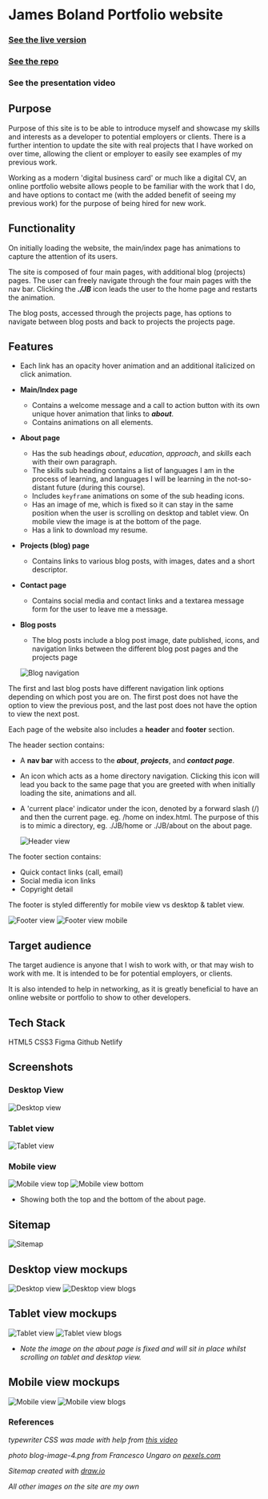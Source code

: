 # James Boland Portfolio website 

### [See the live version](https://dotslashjb.netlify.app)

### [See the repo](https://github.com/JRBoland/portfolio)

### See the presentation video



## Purpose

Purpose of this site is to be able to introduce myself and showcase my skills and interests as a developer to potential employers or clients. There is a further intention to update the site with real projects that I have worked on over time, allowing the client or employer to easily see examples of my previous work. 

Working as a modern 'digital business card' or much like a digital CV, an online portfolio website allows people to be familiar with the work that I do, and have options to contact me (with the added benefit of seeing my previous work) for the purpose of being hired for new work.

## Functionality

On initially loading the website, the main/index page has animations to capture the attention of its users.

The site is composed of four main pages, with additional blog (projects) pages. The user can freely navigate through the four main pages with the nav bar. Clicking the ***./JB*** icon leads the user to the home page and restarts the animation. 

The blog posts, accessed through the projects page, has options to navigate between blog posts and back to projects the projects page.

## Features

- Each link has an opacity hover animation and an additional italicized on click animation.

- **Main/Index page**
    - Contains a welcome message and a call to action button with its own unique hover animation that links to ***about***.
    - Contains animations on all elements.
- **About page**
    - Has the sub headings *about*, *education*, *approach*, and *skills* each with their own paragraph.
    - The skills sub heading contains a list of languages I am in the process of learning, and languages I will be learning in the not-so-distant future (during this course).
    - Includes ```keyframe``` animations on some of the sub heading icons.
    - Has an image of me, which is fixed so it can stay in the same position when the user is scrolling on desktop and tablet view. On mobile view the image is at the bottom of the page.
    - Has a link to download my resume.
- **Projects (blog) page**
    - Contains links to various blog posts, with images, dates and a short descriptor.
- **Contact page**
    - Contains social media and contact links and a textarea message form for the user to leave me a message.

- **Blog posts**
    - The blog posts include a blog post image, date published, icons, and navigation links between the different blog post pages and the projects page

    ![Blog navigation](./readme-images/blog_navigation.png)

The first and last blog posts have different navigation link options depending on which post you are on. The first post does not have the option to view the previous post, and the last post does not have the option to view the next post.

Each page of the website also includes a **header** and **footer** section.

The header section contains:
- A **nav bar** with access to the ***about***, ***projects***, and ***contact page***.
- An icon which acts as a home directory navigation. Clicking this icon will lead you back to the same page that you are greeted with when initially loading the site, animations and all.
- A 'current place' indicator under the icon, denoted by a forward slash (/) and then the current page. eg. /home on index.html. The purpose of this is to mimic a directory, eg. ./JB/home or ./JB/about on the about page.

   ![Header view](./readme-images/header_view.png)

The footer section contains:
- Quick contact links (call, email)
- Social media icon links
- Copyright detail

The footer is styled differently for mobile view vs desktop & tablet view.

![Footer view](./readme-images/footer_view.png)
![Footer view mobile](./readme-images/footer_view_mobile.png)

## Target audience

The target audience is anyone that I wish to work with, or that may wish to work with me. It is intended to be for potential employers, or clients. 

It is also intended to help in networking, as it is greatly beneficial to have an online website or portfolio to show to other developers.



## Tech Stack

HTML5
CSS3
Figma
Github
Netlify

## Screenshots
### Desktop View
![Desktop view](./readme-images/desktop_view_screenshot.png)

### Tablet view
![Tablet view](./readme-images/tablet_view_screenshot.png)

### Mobile view
![Mobile view top](./readme-images/mobile_view_screenshot_1.png)
![Mobile view bottom](./readme-images/mobile_view_screenshot_2.png)
- Showing both the top and the bottom of the about page.


## Sitemap
![Sitemap](./readme-images/sitemap.png)


## Desktop view mockups
![Desktop view](./readme-images/desktop_view.png)
![Desktop view blogs](./readme-images/desktop_view_blogs.png)

## Tablet view mockups
![Tablet view](./readme-images/tablet_view.png)
![Tablet view blogs](./readme-images/tablet_view_blogs.png)

- *Note the image on the about page is fixed and will sit in place whilst scrolling on tablet and desktop view.*



## Mobile view mockups
![Mobile view](./readme-images/mobile_view.png)
![Mobile view blogs](./readme-images/mobile_view_blogs.png)


### References

*typewriter CSS was made with help from [this video](https://www.youtube.com/watch?v=w1nhwUGsG6M&ab_channel=KevinPowell)*

*photo blog-image-4.png from Francesco Ungaro on [pexels.com](http*s://www.pexels.com/photo/close-up-photo-of-brown-seaweeds-3640403/)*

*Sitemap created with [draw.io](https://draw.io)*

*All other images on the site are my own*